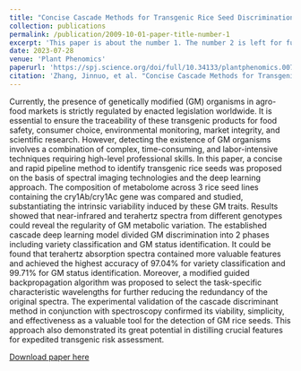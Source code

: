 ```yaml
---
title: "Concise Cascade Methods for Transgenic Rice Seed Discrimination using Spectral Phenotyping"
collection: publications
permalink: /publication/2009-10-01-paper-title-number-1
excerpt: 'This paper is about the number 1. The number 2 is left for future work.'
date: 2023-07-28
venue: 'Plant Phenomics'
paperurl: 'https://spj.science.org/doi/full/10.34133/plantphenomics.0071'
citation: 'Zhang, Jinnuo, et al. "Concise Cascade Methods for Transgenic Rice Seed Discrimination using Spectral Phenotyping." Plant Phenomics 5 (2023): 0071.'
---
```

Currently, the presence of genetically modified (GM) organisms in agro-food markets is strictly regulated by enacted legislation worldwide. It is essential to ensure the traceability of these transgenic products for food safety, consumer choice, environmental monitoring, market integrity, and scientific research. However, detecting the existence of GM organisms involves a combination of complex, time-consuming, and labor-intensive techniques requiring high-level professional skills. In this paper, a concise and rapid pipeline method to identify transgenic rice seeds was proposed on the basis of spectral imaging technologies and the deep learning approach. The composition of metabolome across 3 rice seed lines containing the cry1Ab/cry1Ac gene was compared and studied, substantiating the intrinsic variability induced by these GM traits. Results showed that near-infrared and terahertz spectra from different genotypes could reveal the regularity of GM metabolic variation. The established cascade deep learning model divided GM discrimination into 2 phases including variety classification and GM status identification. It could be found that terahertz absorption spectra contained more valuable features and achieved the highest accuracy of 97.04% for variety classification and 99.71% for GM status identification. Moreover, a modified guided backpropagation algorithm was proposed to select the task-specific characteristic wavelengths for further reducing the redundancy of the original spectra. The experimental validation of the cascade discriminant method in conjunction with spectroscopy confirmed its viability, simplicity, and effectiveness as a valuable tool for the detection of GM rice seeds. This approach also demonstrated its great potential in distilling crucial features for expedited transgenic risk assessment.

[Download paper here](https://spj.science.org/doi/epdf/10.34133/plantphenomics.0071)